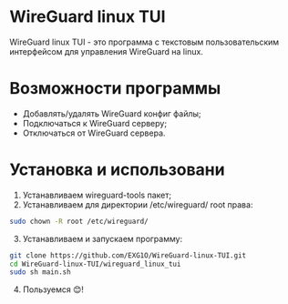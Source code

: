 # WireGuard linux TUI
WireGuard linux TUI - это программа с текстовым пользовательским интерфейсом для управления WireGuard на linux.

# Возможности программы
- Добавлять/удалять WireGuard конфиг файлы;
- Подключаться к WireGuard серверу;
- Отключаться от WireGuard сервера.

# Установка и использовани
1. Устанавливаем wireguard-tools пакет;
2. Устанавливаем для директории /etc/wireguard/ root права:
```sh
sudo chown -R root /etc/wireguard/
```
3. Устанавливаем и запускаем программу:
```sh
git clone https://github.com/EXG1O/WireGuard-linux-TUI.git
cd WireGuard-linux-TUI/wireguard_linux_tui
sudo sh main.sh
```
4. Пользуемся 😊!
